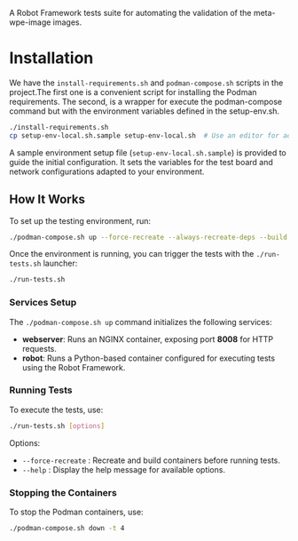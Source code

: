 A Robot Framework tests suite for automating the validation of the
meta-wpe-image images.

# Installation

We have the  `install-requirements.sh` and `podman-compose.sh` scripts in the
project.The first one is a convenient script for installing the Podman
requirements. The second, is a wrapper for execute the podman-compose command
but with the environment variables defined in the setup-env.sh.

``` sh
./install-requirements.sh
cp setup-env-local.sh.sample setup-env-local.sh  # Use an editor for adapt the content
```

A sample environment setup file (`setup-env-local.sh.sample`) is provided to
guide the initial configuration. It sets the variables for the test board and
network configurations adapted to your environment.

## How It Works

To set up the testing environment, run:

```sh
./podman-compose.sh up --force-recreate --always-recreate-deps --build -d -t 4
```

Once the environment is running, you can trigger the tests with the
`./run-tests.sh` launcher:

```sh
./run-tests.sh
```
### Services Setup

The `./podman-compose.sh up` command initializes the following services:

- **webserver**: Runs an NGINX container, exposing port **8008** for HTTP
  requests.
- **robot**: Runs a Python-based container configured for executing tests
  using the Robot Framework.

### Running Tests

To execute the tests, use:

```sh
./run-tests.sh [options]
```

Options:

- `--force-recreate` : Recreate and build containers before running tests.
- `--help` : Display the help message for available options.

### Stopping the Containers

To stop the Podman containers, use:

```sh
./podman-compose.sh down -t 4
```

